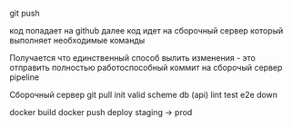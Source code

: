 git push

код попадает на github
далее код идет на сборочный сервер который выполняет необходимые команды

Получается что единственный способ вылить изменения - это отправить полностью работоспособный коммит
на сборочый сервер
pipeline

Сборочный сервер
git pull
init
valid scheme db (api)
lint
test
e2e
down

docker build
docker push
deploy staging -> prod